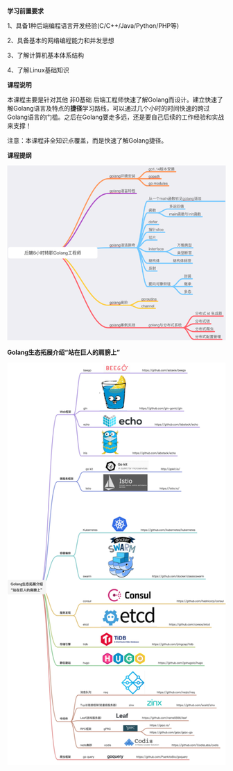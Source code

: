 **学习前置要求**

1、具备1种后端编程语言开发经验(C/C++/Java/Python/PHP等) 

2、具备基本的网络编程能力和并发思想 

3、了解计算机基本体系结构

4、了解Linux基础知识

**课程说明**

本课程主要是针对其他 非0基础 后端工程师快速了解Golang而设计。建立快速了解Golang语言及特点的**捷径**学习路线，可以通过几个小时的时间快速的跨过Golang语言的门槛。之后在Golang要走多远，还是要自己后续的工作经验和实战来支撑！

注意：本课程非全知识点覆盖，而是快速了解Golang捷径。

**课程提纲**



![img](一、引言.assets/1650468662628-4a2b0363-b347-461b-8669-ba5d70c05473.png)



**Golang生态拓展介绍“站在巨人的肩膀上”**

![img](一、引言.assets/1650469856066-9df67646-069e-4fb0-ab82-d6d883b012f0.jpeg)